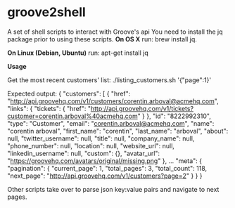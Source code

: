 # groove2shell
A set of shell scripts to interact with Groove's api
You need to install the jq package prior to using these scripts.
__On OS X__ run:
    brew install jq.

__On Linux (Debian, Ubuntu)__ run:
    apt-get install jq

__Usage__

Get the most recent customers' list:
    ./listing_customers.sh '{"page":1}'

Expected output:
	{
	  "customers": [
	    {
	      "href": "http://api.groovehq.com/v1/customers/corentin.arboval@acmehq.com",
	      "links": {
	        "tickets": {
	          "href": "http://api.groovehq.com/v1/tickets?customer=corentin.arboval%40acmehq.com"
	        }
	      },
	      "id": "8222992310",
	      "type": "Customer",
	      "email": "corentin.arboval@acmehq.com",
	      "name": "corentin arboval",
	      "first_name": "corentin",
	      "last_name": "arboval",
	      "about": null,
	      "twitter_username": null,
	      "title": null,
	      "company_name": null,
	      "phone_number": null,
	      "location": null,
	      "website_url": null,
	      "linkedin_username": null,
	      "custom": {},
	      "avatar_url": "https://groovehq.com/avatars/original/missing.png"
	    },
	    ...
	  "meta": {
	    "pagination": {
	      "current_page": 1,
	      "total_pages": 3,
	      "total_count": 118,
	      "next_page": "http://api.groovehq.com/v1/customers?page=2"
	    }
	  }
	}

Other scripts take over to parse json key:value pairs and navigate to next pages.